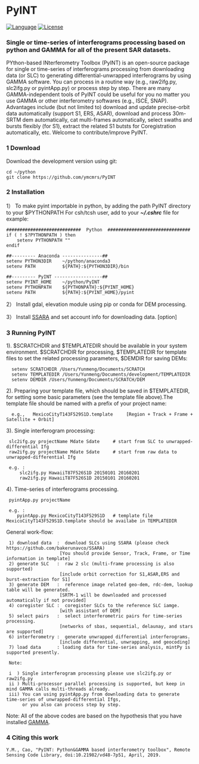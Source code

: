 # PyINT
[![Language](https://img.shields.io/badge/python-3.5%2B-blue.svg)](https://www.python.org/)
[![License](https://img.shields.io/badge/license-GPL-yellow.svg)](https://github.com/ymcmrs/PyINT/blob/master/LICENSE)

### Single or time-series of interferograms processing based on python and GAMMA for all of the present SAR datasets. 

PYthon-based INterferometry Toolbox (PyINT) is an open-source package for single or time-series of interferograms processing from downloading data (or SLC) to generating differential-unwrapped interferograms by using GAMMA software. You can process in a routine way (e.g., raw2ifg.py, slc2ifg.py or pyintApp.py) or process step by step. There are many GAMMA-independent tools of PyINT could be useful for you no matter you use GAMMA or other interferometry softwares (e.g., ISCE, SNAP). Advantages include (but not limited to) download and update precise-orbit data automatically (support S1, ERS, ASAR), download and process 30m-SRTM dem automatically, cat multi-frames automatically, select swaths and bursts flexibly (for S1), extract the related S1 butsts for Coregistration automatically, etc. Welcome to contribute/improve PyINT.


### 1 Download

Download the development version using git:   
   
    cd ~/python
    git clone https://github.com/ymcmrs/PyINT
    
    
### 2 Installation

 1） To make pyint importable in python, by adding the path PyINT directory to your $PYTHONPATH
     For csh/tcsh user, add to your **_~/.cshrc_** file for example:   

    ############################  Python  ###############################
    if ( ! $?PYTHONPATH ) then
        setenv PYTHONPATH ""
    endif
    
    ##--------- Anaconda ---------------## 
    setenv PYTHON3DIR    ~/python/anaconda3
    setenv PATH          ${PATH}:${PYTHON3DIR}/bin
    
    ##--------- PyINT ------------------## 
    setenv PYINT_HOME    ~/python/PyINT       
    setenv PYTHONPATH    ${PYTHONPATH}:${PYINT_HOME}
    setenv PATH          ${PATH}:${PYINT_HOME}/pyint
    
 2） Install gdal, elevation module using pip or conda for DEM processing.
 
 3） Install [SSARA](https://github.com/bakerunavco/SSARA) and set account info for downloading data. [option]
 
       
### 3 Running PyINT

1). $SCRATCHDIR and $TEMPLATEDIR should be available in your system environment. $SCRATCHDIR for processing, $TEMPLATEDIR for template files to set the related processing parameters, $DEMDIR for saving DEMs:        

      setenv SCRATCHDIR /Users/Yunmeng/Documents/SCRATCH         
      setenv TEMPLATEDIR /Users/Yunmeng/Documents/development/TEMPLATEDIR
      setenv DEMDIR /Users/Yunmeng/Documents/SCRATCH/DEM

2). Preparing your template file, which should be saved in $TEMPLATEDIR,  for setting some basic parameters (see the template file above).The template file should be named with a prefix of your project name:
         
      e.g.,   MexicoCityT143F529S1D.template     [Region + Track + Frame + Satellite + Orbit]


3). Single interferogram processing:

     slc2ifg.py projectName Mdate Sdate     # start from SLC to unwrapped-differential Ifg 
     raw2ifg.py projectName Mdate Sdate     # start from raw data to unwrapped-differential Ifg 
  
     e.g. :
         slc2ifg.py HawaiiT87F526S1D 20150101 20160201
         raw2ifg.py HawaiiT87F526S1D 20150101 20160201

4). Time-series of interferograms processing.

     pyintApp.py projectName
  
     e.g. :
        pyintApp.py MexicoCityT143F529S1D   # template file MexicoCityT143F529S1D.template should be availabe in TEMPLATEDIR
        
   General work-flow: 
   
     1) download data  :  download SLCs using SSARA (please check https://github.com/bakerunavco/SSARA)
                        [You should provide Sensor, Track, Frame, or Time information in template]                     
     2) generate SLC   :  raw 2 slc (multi-frame processing is also supported)
                        [include orbit correction for S1,ASAR,ERS and burst-extraction for S1]                      
     3) generate DEM   :  reference image related geo-dem, rdc-dem, lookup table will be generated. 
                        [SRTM-1 will be downloaded and processed automatically if not provided]                       
     4) coregister SLC :  coregister SLCs to the reference SLC iamge.
                        [with assistant of DEM]  
     5) select pairs   :  select interferometric pairs for time-series processing.
                        [networks of sbas, sequential, delaunay, and stars are supported]                     
     6) interferometry :  generate unwrapped differential interferograms.
                        [include differential, unwrapping, and geocoding]
     7) load data      : loading data for time-series analysis, mintPy is supported presently.
                         
     Note: 
     
     i  ) Single interferogram processing please use slc2ifg.py or raw2ifg.py
     ii ) Multi-processor parallel processing is supported, but keep in mind GAMMA calls multi-threads already.  
     iii) You can using pyintApp.py from downloading data to generate time-series of unwrapped-differential Ifgs, 
          or you also can process step by step.

              
Note:  All of the above codes are based on the hypothesis that you have installed [GAMMA](https://www.gamma-rs.ch/). 

### 4 Citing this work

    Y.M., Cao, "PyINT: Python&GAMMA based interferometry toolbox", Remote Sensing Code Library, doi:10.21982/vd48-7p51, April, 2019. 
